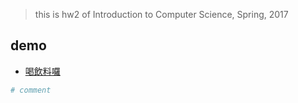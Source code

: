 > this is hw2 of Introduction to Computer Science, Spring, 2017
## demo
* [喝飲料囉](https://junliang4ni.github.io/network/)

``` bash
# comment
```

